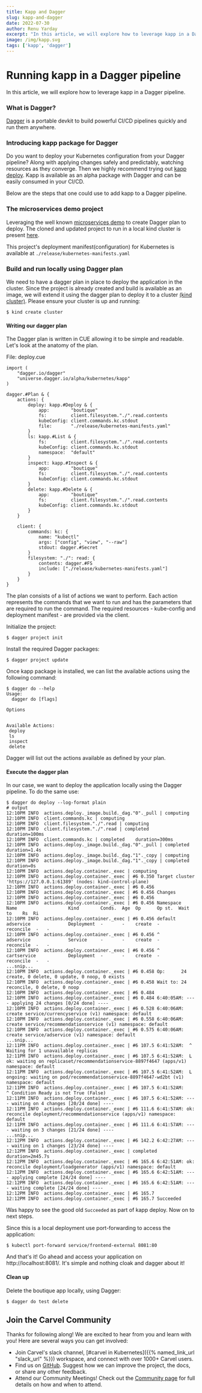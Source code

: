 ```yaml
---
title: Kapp and Dagger
slug: kapp-and-dagger
date: 2022-07-30
author: Renu Yarday
excerpt: "In this article, we will explore how to leverage kapp in a Dagger pipeline."
image: /img/kapp.svg
tags: ['kapp', 'dagger']
---
```


# Running kapp in a Dagger pipeline

In this article, we will explore how to leverage kapp in a Dagger pipeline.

### What is Dagger?
[Dagger]((https://dagger.io/)) is a portable devkit to build powerful CI/CD pipelines quickly and run them anywhere.

### Introducing kapp package for Dagger
Do you want to deploy your Kubernetes configuration from your Dagger pipeline? Along with applying changes safely and predictably, watching resources as they converge. Then we highly recommend trying out [kapp deploy](https://github.com/dagger/dagger/tree/main/pkg/universe.dagger.io/alpha/kubernetes/kapp). Kapp is available as an alpha package with Dagger and can be easily consumed in your CI/CD.

Below are the steps that one could use to add kapp to a Dagger pipeline.

### The microservices demo project
Leveraging the well known [microservices demo](https://github.com/GoogleCloudPlatform/microservices-demo) to create Dagger plan to deploy. The cloned and updated project to run in a local kind cluster is present [here](https://github.com/renuy/microservices-demo).

This project's deployment manifest(configuration) for Kubernetes is available at `./release/kubernetes-manifests.yaml`

### Build and run locally using Dagger plan
We need to have a dagger plan in place to deploy the application in the cluster. Since the project is already created and build is available as an image, we will extend it using the dagger plan to deploy it to a cluster [(kind cluster)](https://kind.sigs.k8s.io/docs/user/quick-start/#installation). Please ensure your cluster is up and running:
```
$ kind create cluster
```

#### Writing our dagger plan
The Dagger plan is written in CUE allowing it to be simple and readable. Let's look at the anatomy of the plan.

File: deploy.cue
```cue
import (
    "dagger.io/dagger"
    "universe.dagger.io/alpha/kubernetes/kapp"
)

dagger.#Plan & {
	actions: {
		deploy: kapp.#Deploy & {
			app:        "boutique"
			fs:         client.filesystem."./".read.contents
			kubeConfig: client.commands.kc.stdout
			file:       "./release/kubernetes-manifests.yaml"
		}
		ls: kapp.#List & {
			fs:         client.filesystem."./".read.contents
			kubeConfig: client.commands.kc.stdout
			namespace:  "default"
		}
		inspect: kapp.#Inspect & {
			app:        "boutique"
			fs:         client.filesystem."./".read.contents
			kubeConfig: client.commands.kc.stdout
		}
		delete: kapp.#Delete & {
			app:        "boutique"
			fs:         client.filesystem."./".read.contents
			kubeConfig: client.commands.kc.stdout
		}
	}

	client: {
		commands: kc: {
			name: "kubectl"
			args: ["config", "view", "--raw"]
			stdout: dagger.#Secret
		}
		filesystem: "./": read: {
			contents: dagger.#FS
			include: ["./release/kubernetes-manifests.yaml"]
		}
	}
}

```

The plan consists of a list of actions we want to perform. Each action represents the commands that we want to run and has the parameters that are required to run the command.
The required resources - kube-config and deployment manifest - are provided via the client. 

Initialize the project:
```
$ dagger project init
```
Install the required Dagger packages:
```
$ dagger project update
```
Once kapp package is installed, we can list the available actions using the following command:
```
$ dagger do --help
Usage: 
  dagger do [flags]

Options


Available Actions:
 deploy  
 ls      
 inspect 
 delete  

```
Dagger will list out the actions available as defined by your plan. 

#### Execute the dagger plan
In our case, we want to deploy the application locally using the Dagger pipeline. To do the same use:

``` 
$ dagger do deploy --log-format plain
# output
12:10PM INFO  actions.deploy._image.build._dag."0"._pull | computing
12:10PM INFO  client.commands.kc | computing
12:10PM INFO  client.filesystem."./".read | computing
12:10PM INFO  client.filesystem."./".read | completed    duration=100ms
12:10PM INFO  client.commands.kc | completed    duration=300ms
12:10PM INFO  actions.deploy._image.build._dag."0"._pull | completed    duration=1.4s
12:10PM INFO  actions.deploy._image.build._dag."1"._copy | computing
12:10PM INFO  actions.deploy._image.build._dag."1"._copy | completed    duration=0s
12:10PM INFO  actions.deploy.container._exec | computing
12:10PM INFO  actions.deploy.container._exec | #6 0.350 Target cluster 'https://127.0.0.1:61389' (nodes: kind-control-plane)
12:10PM INFO  actions.deploy.container._exec | #6 0.456
12:10PM INFO  actions.deploy.container._exec | #6 0.456 Changes
12:10PM INFO  actions.deploy.container._exec | #6 0.456
12:10PM INFO  actions.deploy.container._exec | #6 0.456 Namespace  Name                   Kind        Conds.  Age  Op      Op st.  Wait to    Rs  Ri
12:10PM INFO  actions.deploy.container._exec | #6 0.456 default    adservice              Deployment  -       -    create  -       reconcile  -   -
12:10PM INFO  actions.deploy.container._exec | #6 0.456 ^          adservice              Service     -       -    create  -       reconcile  -   -
12:10PM INFO  actions.deploy.container._exec | #6 0.456 ^          cartservice            Deployment  -       -    create  -       reconcile  -   -
...snip...
12:10PM INFO  actions.deploy.container._exec | #6 0.458 Op:      24 create, 0 delete, 0 update, 0 noop, 0 exists
12:10PM INFO  actions.deploy.container._exec | #6 0.458 Wait to: 24 reconcile, 0 delete, 0 noop
12:10PM INFO  actions.deploy.container._exec | #6 0.484
12:10PM INFO  actions.deploy.container._exec | #6 0.484 6:40:05AM: ---- applying 24 changes [0/24 done] ----
12:10PM INFO  actions.deploy.container._exec | #6 0.528 6:40:06AM: create service/currencyservice (v1) namespace: default
12:10PM INFO  actions.deploy.container._exec | #6 0.558 6:40:06AM: create service/recommendationservice (v1) namespace: default
12:10PM INFO  actions.deploy.container._exec | #6 0.575 6:40:06AM: create service/adservice (v1) namespace: default
...snip...
12:11PM INFO  actions.deploy.container._exec | #6 107.5 6:41:52AM:  ^ Waiting for 1 unavailable replicas
12:11PM INFO  actions.deploy.container._exec | #6 107.5 6:41:52AM:  L ok: waiting on replicaset/recommendationservice-8897f4647 (apps/v1) namespace: default
12:11PM INFO  actions.deploy.container._exec | #6 107.5 6:41:52AM:  L ongoing: waiting on pod/recommendationservice-8897f4647-wd2bt (v1) namespace: default
12:11PM INFO  actions.deploy.container._exec | #6 107.5 6:41:52AM:     ^ Condition Ready is not True (False)
12:11PM INFO  actions.deploy.container._exec | #6 107.5 6:41:52AM: ---- waiting on 4 changes [20/24 done] ----
12:11PM INFO  actions.deploy.container._exec | #6 111.6 6:41:57AM: ok: reconcile deployment/recommendationservice (apps/v1) namespace: default
12:11PM INFO  actions.deploy.container._exec | #6 111.6 6:41:57AM: ---- waiting on 3 changes [21/24 done] ----
...snip...
12:12PM INFO  actions.deploy.container._exec | #6 142.2 6:42:27AM: ---- waiting on 1 changes [23/24 done] ----
12:12PM INFO  actions.deploy.container._exec | completed    duration=2m45.7s
12:12PM INFO  actions.deploy.container._exec | #6 165.6 6:42:51AM: ok: reconcile deployment/loadgenerator (apps/v1) namespace: default
12:12PM INFO  actions.deploy.container._exec | #6 165.6 6:42:51AM: ---- applying complete [24/24 done] ----
12:12PM INFO  actions.deploy.container._exec | #6 165.6 6:42:51AM: ---- waiting complete [24/24 done] ----
12:12PM INFO  actions.deploy.container._exec | #6 165.7
12:12PM INFO  actions.deploy.container._exec | #6 165.7 Succeeded
```
Was happy to see the good old `Succeeded` as part of kapp deploy. Now on to next steps.

Since this is a local deployment use port-forwarding to access the application:
```
$ kubectl port-forward service/frontend-external 8081:80
```

And that's it! Go ahead and access your application on http://localhost:8081/. It's simple and nothing cloak and dagger about it!

#### Clean up
Delete the boutique app locally, using Dagger:
```
$ dagger do test delete
```


## Join the Carvel Community

Thanks for following along! We are excited to hear from you and learn with you! Here are several ways you can get involved:

* Join Carvel's slack channel, [#carvel in Kubernetes]({{% named_link_url "slack_url" %}}) workspace, and connect with over 1000+ Carvel users.
* Find us on [GitHub](https://github.com/vmware-tanzu/carvel). Suggest how we can improve the project, the docs, or share any other feedback.
* Attend our Community Meetings! Check out the [Community page](/community/) for full details on how and when to attend.


